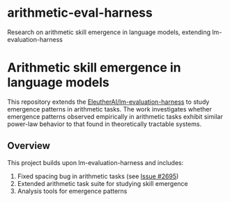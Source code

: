 # arithmetic-eval-harness
Research on arithmetic skill emergence in language models, extending lm-evaluation-harness

# Arithmetic skill emergence in language models

This repository extends the [EleutherAI/lm-evaluation-harness](https://github.com/EleutherAI/lm-evaluation-harness) to study emergence patterns in arithmetic tasks. The work investigates whether emergence patterns observed empirically in arithmetic tasks exhibit similar power-law behavior to that found in theoretically tractable systems.

## Overview

This project builds upon lm-evaluation-harness and includes:

1. Fixed spacing bug in arithmetic tasks (see [Issue #2695](https://github.com/EleutherAI/lm-evaluation-harness/issues/2695))
2. Extended arithmetic task suite for studying skill emergence
3. Analysis tools for emergence patterns

